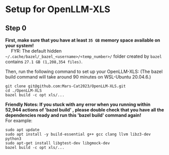 # Setup for OpenLLM-XLS

## Step 0

**First, make sure that you have at least** **`35 GB`** **memory space available on your system!**  
&emsp; FYR: The default hidden `~/.cache/bazel/_bazel_<username>/<temp_number>/` folder created by `bazel` contains `27.1 GB (1,208,354 files)`.

Then, run the following command to set up your OpenLLM-XLS:
(The bazel build command will take around 90 minutes on WSL-Ubuntu 20.04.6.)
```
git clone git@github.com:Mars-Cat2023/OpenLLM-XLS.git
cd ./OpenLLM-XLS
bazel build -c opt xls/...
```

**Friendly Notes:
If you stuck with any error when you running within 52,944 actions of 'bazel build' ,
please double check that you have all the dependencies ready and run this 'bazel build' command again!**  
For example:
```
sudo apt update
sudo apt install -y build-essential g++ gcc clang llvm libz3-dev python3
sudo apt-get install libgtest-dev libgmock-dev
bazel build -c opt xls/...
```
